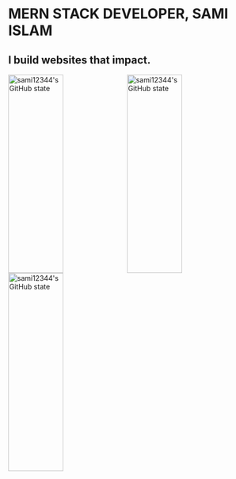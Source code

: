 # MERN STACK DEVELOPER, SAMI ISLAM
## I build websites that impact.

<img align='left' width='47%' height="400px" src="https://github-readme-stats.vercel.app/api?username=sami12344&show_icons=true&theme=radical" alt="sami12344's GitHub state">

<img align='left' width='47%' height="400px" src="https://github-readme-stats.vercel.app/api/top-langs/?username=sami12344&layout=pie" alt="sami12344's GitHub state">
<img align='left' width='47%' height="400px" src="https://github-readme-stats.vercel.app/api/wakatime?username=ffflabs" alt="sami12344's GitHub state">
